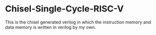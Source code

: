 # Chisel-Single-Cycle-RISC-V
This is the chisel generated verilog in which the instruction memory and data memory is written in verilog by my own.
